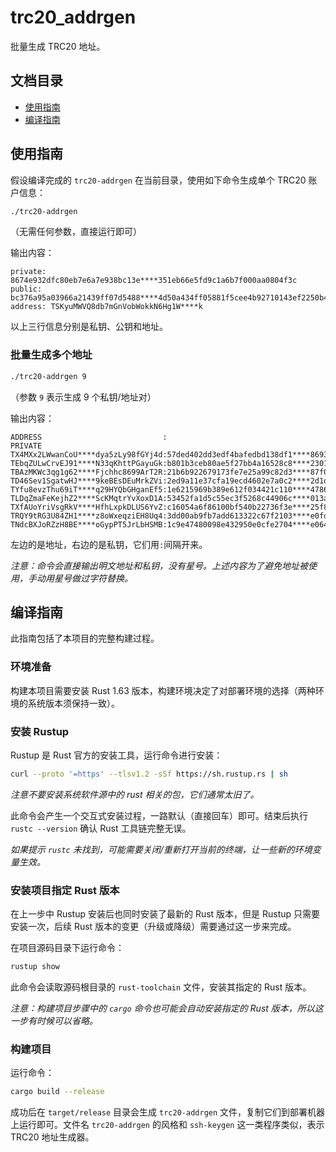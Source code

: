 # trc20_addrgen

批量生成 TRC20 地址。

## 文档目录

- [使用指南](#使用指南)
- [编译指南](#编译指南)

## 使用指南

假设编译完成的 `trc20-addrgen` 在当前目录，使用如下命令生成单个 TRC20 账户信息：

```bash
./trc20-addrgen
```

（无需任何参数，直接运行即可）

输出内容：

```text
private: 8674e932dfc80eb7e6a7e938bc13e****351eb66e5fd9c1a6b7f000aa0804f3c
public:  bc376a95a03966a21439ff07d5488****4d50a434ff05881f5cee4b92710143ef2250b40e2009cbcbc7a5e66420e97fb40c8b53bc2d46d87e4f8d91355c4c05a
address: TSKyuMWVQ8db7mGnVobWokkN6Hg1W****k
```

以上三行信息分别是私钥、公钥和地址。

### 批量生成多个地址

```bash
./trc20-addrgen 9
```

（参数 `9` 表示生成 9 个私钥/地址对）

输出内容：

```text
ADDRESS                           :                                                         PRIVATE
TX4MXx2LWwanCoU****dya5zLy98fGYj4d:57ded402dd3edf4bafedbd138df1****8693ae0e059237c70299c959f1d6ca5e
TEbqZULwCrvEJ91****N33qKhttPGayuGk:b801b3ceb80ae5f27bb4a16528c8****2301de222b83b77b173e5af07adf3b76
TBAzMKWc3qg1g62****Fjchhc8699ArT2R:21b6b922679173fe7e25a99c82d3****87f0ae614bdbf8ec86a994eb5feeee71
TD46Sev1SgatwHJ****9keBEsDEuMrkZVi:2ed9a11e37cfa19ecd4602e7a0c2****2d1d5b5c5720962fa740b2eb290ebe05
TYfu8evzThu69iT****q29HYQbGHganEf5:1e6215969b389e612f034421c110****4786aae45cd9877451b63e986465e092
TLDqZmaFeKejhZ2****ScKMqtrYvXoxD1A:53452fa1d5c55ec3f5268c44906c****013a4a027c59e59d85a45d866077f625
TXfAUoYriVsgRkV****HfhLxpkDLUS6YvZ:c16054a6f86100bf540b22736f3e****25f82b5be675df043dbc9b3ccd0766ad
TRQY9tRG3U84ZH1****z8oWxeqziEH8Uq4:3dd00ab9fb7add613322c67f2103****e0fd774b50d614c178b69ff0f3ec5110
TNdcBXJoRZzH8BE****oGypPT5JrLbHSMB:1c9e47480098e432950e0cfe2704****e06468707056c06884917ab490081267
```

左边的是地址，右边的是私钥，它们用`:`间隔开来。

_注意：命令会直接输出明文地址和私钥，没有星号。上述内容为了避免地址被使用，手动用星号做过字符替换。_

## 编译指南

此指南包括了本项目的完整构建过程。

### 环境准备

构建本项目需要安装 Rust 1.63 版本，构建环境决定了对部署环境的选择（两种环境的系统版本须保持一致）。

### 安装 Rustup

Rustup 是 Rust 官方的安装工具，运行命令进行安装：

```bash
curl --proto '=https' --tlsv1.2 -sSf https://sh.rustup.rs | sh
```

_注意不要安装系统软件源中的 rust 相关的包，它们通常太旧了。_

此命令会产生一个交互式安装过程，一路默认（直接回车）即可。结束后执行 `rustc --version` 确认 Rust 工具链完整无误。

_如果提示 `rustc` 未找到，可能需要关闭/重新打开当前的终端，让一些新的环境变量生效。_

### 安装项目指定 Rust 版本

在上一步中 Rustup 安装后也同时安装了最新的 Rust 版本，但是 Rustup 只需要安装一次，后续 Rust 版本的变更（升级或降级）需要通过这一步来完成。

在项目源码目录下运行命令：

```bash
rustup show
```

此命令会读取源码根目录的 `rust-toolchain` 文件，安装其指定的 Rust 版本。

_注意：构建项目步骤中的 `cargo` 命令也可能会自动安装指定的 Rust 版本，所以这一步有时候可以省略。_

### 构建项目

运行命令：

```bash
cargo build --release
```

成功后在 `target/release` 目录会生成 `trc20-addrgen` 文件，复制它们到部署机器上运行即可。文件名 `trc20-addrgen` 的风格和 `ssh-keygen` 这一类程序类似，表示 TRC20 地址生成器。

